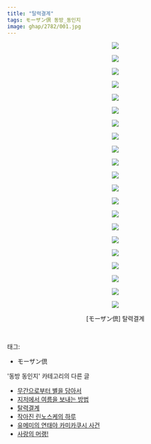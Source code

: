 ```yaml
---
title: "탈력결계"
tags: モーザン倶 동방_동인지
image: ghap/2782/001.jpg
---
```

<div class="article">
<p style="text-align: center; clear: none; float: none;"><img src="{{ site.nasurl }}/ghap/2782/001.jpg"/></p>
<p style="text-align: center; clear: none; float: none;"><img src="{{ site.nasurl }}/ghap/2782/002.jpg"/></p>
<p style="text-align: center; clear: none; float: none;"><img src="{{ site.nasurl }}/ghap/2782/003.jpg"/></p>
<p style="text-align: center; clear: none; float: none;"><img src="{{ site.nasurl }}/ghap/2782/004.jpg"/></p>
<p style="text-align: center; clear: none; float: none;"><img src="{{ site.nasurl }}/ghap/2782/005.jpg"/></p>
<p style="text-align: center; clear: none; float: none;"><img src="{{ site.nasurl }}/ghap/2782/006.jpg"/></p>
<p style="text-align: center; clear: none; float: none;"><img src="{{ site.nasurl }}/ghap/2782/007.jpg"/></p>
<p style="text-align: center; clear: none; float: none;"><img src="{{ site.nasurl }}/ghap/2782/008.jpg"/></p>
<p style="text-align: center; clear: none; float: none;"><img src="{{ site.nasurl }}/ghap/2782/009.jpg"/></p>
<p style="text-align: center; clear: none; float: none;"><img src="{{ site.nasurl }}/ghap/2782/010.jpg"/></p>
<p style="text-align: center; clear: none; float: none;"><img src="{{ site.nasurl }}/ghap/2782/011.jpg"/></p>
<p style="text-align: center; clear: none; float: none;"><img src="{{ site.nasurl }}/ghap/2782/012.jpg"/></p>
<p style="text-align: center; clear: none; float: none;"><img src="{{ site.nasurl }}/ghap/2782/013.jpg"/></p>
<p style="text-align: center; clear: none; float: none;"><img src="{{ site.nasurl }}/ghap/2782/014.jpg"/></p>
<p style="text-align: center; clear: none; float: none;"><img src="{{ site.nasurl }}/ghap/2782/015.jpg"/></p>
<p style="text-align: center; clear: none; float: none;"><img src="{{ site.nasurl }}/ghap/2782/016.jpg"/></p>
<p style="text-align: center; clear: none; float: none;"><img src="{{ site.nasurl }}/ghap/2782/017.jpg"/></p>
<p style="text-align: center; clear: none; float: none;"><img src="{{ site.nasurl }}/ghap/2782/018.jpg"/></p>
<p style="text-align: center; clear: none; float: none;"><img src="{{ site.nasurl }}/ghap/2782/019.jpg"/></p>
<p style="text-align: center; clear: none; float: none;"><img src="{{ site.nasurl }}/ghap/2782/020.jpg"/></p>
<p style="text-align: center; clear: none; float: none;"><img src="{{ site.nasurl }}/ghap/2782/021.jpg"/></p>
<p style="text-align: center; clear: none; float: none;">[モーザン倶] 탈력결계</p>
<p><br/></p>
</div><div class="tagTrail">
<p>태그: </p>
<ul>
<li>モーザン倶</li>
</ul>
</div><div class="another">
<p>'동방 동인지' 카테고리의 다른 글</p>
<ul>
<li><a href="/2016-11-28-ghap_2784">무간으로부터 별을 담아서</a></li>
<li><a href="/2016-11-28-ghap_2783">지저에서 여름을 보내는 방법</a></li>
<li><a href="/2016-11-28-ghap_2782">탈력결계</a></li>
<li><a href="/2016-11-28-ghap_2781">작아진 린노스케의 하루</a></li>
<li><a href="/2016-11-28-ghap_2778">유메미의 연태야 카미카쿠시 사건</a></li>
<li><a href="/2016-11-27-ghap_2772">사랑의 머랭!</a></li>
</ul>
</div><div class="cb_module cb_fluid">
<div class="cb_wrt cb_profile">
</div><!-- commentList close -->
</div>